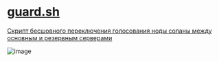 # [guard.sh](https://github.com/Hohlas/solana-guard/blob/main/guard.sh)
[Скрипт бесшовного переключения голосования ноды соланы между основным и резервным серверами ](https://github.com/Hohlas/solana-guard/tree/main#)

![image](https://github.com/user-attachments/assets/fc4895a3-e356-43f4-b807-dd3a020a8925)


